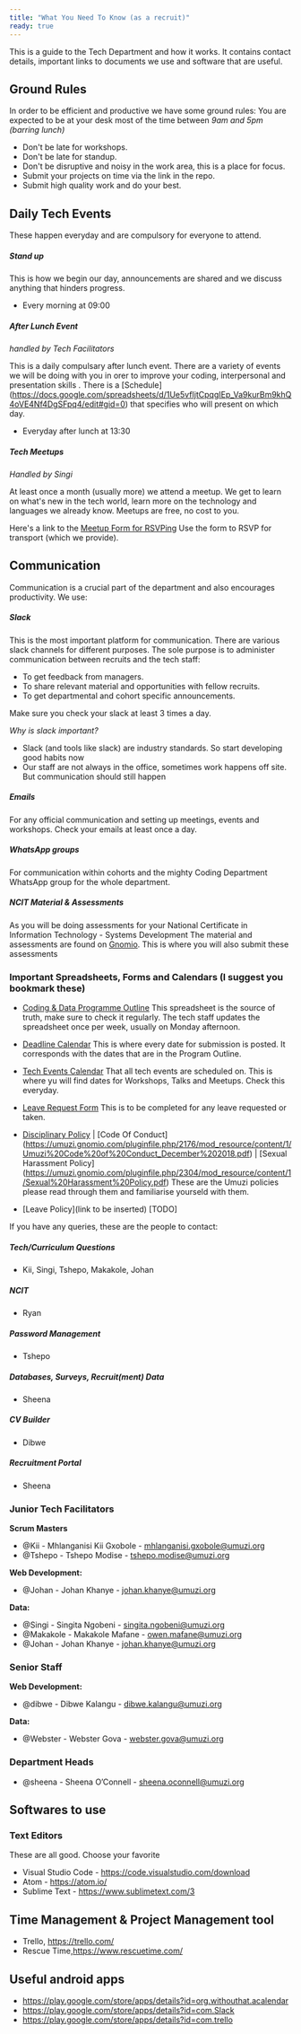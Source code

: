 ```yaml
---
title: "What You Need To Know (as a recruit)"
ready: true
---
```


This is a guide to the Tech Department and how it works. It contains contact details, important links to documents we use and software that are useful.

## Ground Rules

In order to be efficient and productive we have some ground rules:
You are expected to be at your desk most of the time between _9am and 5pm (barring lunch)_

- Don't be late for workshops.
- Don't be late for standup.
- Don't be disruptive and noisy in the work area, this is a place for focus.
- Submit your projects on time via the link in the repo.
- Submit high quality work and do your best.

## Daily Tech Events

These happen everyday and are compulsory for everyone to attend.

##### Stand up

This is how we begin our day, announcements are shared and we discuss anything that hinders progress.

- Every morning at 09:00

##### After Lunch Event

_handled by Tech Facilitators_

This is a daily compulsary after lunch event. There are a variety of events we will be doing with you in orer to improve your coding, interpersonal and presentation skills . There is a [Schedule] (https://docs.google.com/spreadsheets/d/1Ue5vfIjtCpqgIEp_Va9kurBm9khQ4oVE4Nf4DgSFpq4/edit#gid=0) that specifies who will present on which day.

- Everyday after lunch at 13:30

##### Tech Meetups

_Handled by Singi_

At least once a month (usually more) we attend a meetup. We get to learn on what's new in the tech world, learn more on the technology and languages we already know. Meetups are free, no cost to you.

Here's a link to the [Meetup Form for RSVPing](https://docs.google.com/forms/d/e/1FAIpQLSdcIE6NU44zfybMsd_HhAU8eFM7LgIUQ5WXcJfe3KaPQgru4Q/viewform)
Use the form to RSVP for transport (which we provide).

## Communication

Communication is a crucial part of the department and also encourages productivity.
We use:

##### Slack

This is the most important platform for communication. There are various slack channels for different purposes. The sole purpose is to administer communication between recruits and the tech staff:

- To get feedback from managers.
- To share relevant material and opportunities with fellow recruits.
- To get departmental and cohort specific announcements.

Make sure you check your slack at least 3 times a day.

_Why is slack important?_

- Slack (and tools like slack) are industry standards. So start developing good habits now
- Our staff are not always in the office, sometimes work happens off site. But communication should still happen

##### Emails

For any official communication and setting up meetings, events and workshops.
Check your emails at least once a day.

##### WhatsApp groups

For communication within cohorts and the mighty Coding Department WhatsApp group for the whole department.

##### NCIT Material & Assessments

As you will be doing assessments for your National Certificate in Information Technology - Systems Development
The material and assessments are found on [Gnomio](http://umuzi.gnomio.com/). This is where you will also submit these assessments

### Important Spreadsheets, Forms and Calendars (I suggest you bookmark these)

- [Coding & Data Programme Outline](https://docs.google.com/spreadsheets/d/14SsiRw8sit3-IvzpntINicIWd4MG1CDOxbv14Ypsmpw)
  This spreadsheet is the source of truth, make sure to check it regularly. The tech staff updates the spreadsheet once per week, usually on Monday afternoon.

- [Deadline Calendar](umuzi.org_7m7vp9t53enli7a5n83m9gi9co@group.calendar.google.com)
  This is where every date for submission is posted. It corresponds with the dates that are in the Program Outline.

- [Tech Events Calendar](umuzi.org_1utk59bnsdj03id27g9sdbfoa0@group.calendar.google.com)
  That all tech events are scheduled on. This is where yu will find dates for Workshops, Talks and Meetups. Check this everyday.

- [Leave Request Form](https://docs.google.com/forms/d/e/1FAIpQLSdRy444hA3WR4Vul4nTXOuC0x9ZuA3TFBaB8aA-PPMDCeQN8g/viewform?usp=sf_link) This is to be completed for any leave requested or taken.

- [Disciplinary Policy](https://umuzi.gnomio.com/pluginfile.php/2134/mod_resource/content/1/Umuzi_Disciplinary%20Procedure.pdf) | [Code Of Conduct] (https://umuzi.gnomio.com/pluginfile.php/2176/mod_resource/content/1/Umuzi%20Code%20of%20Conduct_December%202018.pdf) | [Sexual Harassment Policy] (https://umuzi.gnomio.com/pluginfile.php/2304/mod_resource/content/1/Sexual%20Harassment%20Policy.pdf) These are  the Umuzi  policies please read through them and familiarise yourseld with them.

- [Leave Policy](link to be inserted) [TODO]

If you have any queries, these are the people to contact:

##### Tech/Curriculum Questions
 - Kii, Singi, Tshepo, Makakole, Johan

##### NCIT
 - Ryan

##### Password Management
 - Tshepo

##### Databases, Surveys, Recruit(ment) Data 
 - Sheena

##### CV Builder
 - Dibwe

##### Recruitment Portal
 - Sheena

### Junior Tech Facilitators

**Scrum Masters**
- @Kii - Mhlanganisi Kii Gxobole - mhlanganisi.gxobole@umuzi.org
- @Tshepo - Tshepo Modise - tshepo.modise@umuzi.org

**Web Development:**

- @Johan - Johan Khanye - johan.khanye@umuzi.org

**Data:**

- @Singi - Singita Ngobeni - singita.ngobeni@umuzi.org
- @Makakole - Makakole Mafane - owen.mafane@umuzi.org
- @Johan - Johan Khanye - johan.khanye@umuzi.org

### Senior Staff

**Web Development:**

- @dibwe - Dibwe Kalangu - dibwe.kalangu@umuzi.org

**Data:**

- @Webster - Webster Gova - webster.gova@umuzi.org

### Department Heads

- @sheena - Sheena O’Connell - sheena.oconnell@umuzi.org

## Softwares to use

### Text Editors

These are all good. Choose your favorite

- Visual Studio Code - https://code.visualstudio.com/download
- Atom - https://atom.io/
- Sublime Text - https://www.sublimetext.com/3

## Time Management & Project Management tool

- Trello, https://trello.com/
- Rescue Time,https://www.rescuetime.com/

## Useful android apps

- https://play.google.com/store/apps/details?id=org.withouthat.acalendar
- https://play.google.com/store/apps/details?id=com.Slack
- https://play.google.com/store/apps/details?id=com.trello
